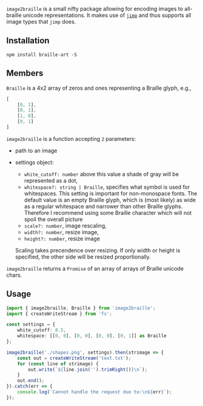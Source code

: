 `image2braille` is a small nifty package allowing for encoding images to all-braille unicode representations.
It makes use of [`jimp`](https://github.com/oliver-moran/jimp) and thus supports all image types that `jimp` does.

## Installation ##
```
npm install braille-art -S
```

## Members ##
`Braille` is a 4x2 array of zeros and ones representing a Braille glyph, e.g.,
```ts
[
    [0, 1],
    [0, 1],
    [1, 0],
    [0, 1]
]
```

`image2braille` is a function accepting `2` parameters:
- path to an image
- settings object:
    - `white_cutoff: number` above this value a shade of gray will be represented as a dot,
    - `whitespace?: string | Braille`, specifies what symbol is used for whitespaces. This setting is important for non-monospace fonts. The default value is an empty Braille glyph, which is (most likely) as wide as a regular whitespace and narrower than other Braille glyphs. Therefore I recommend using some Braille character which will not spoil the overall picture
    - `scale?: number`, image rescaling,
    - `width?: number`, resize image,
    - `height?: number`, resize image

    Scaling takes precendence over resizing. If only width or height is specified, the other side will be resized proportionally.

`image2braille` returns a `Promise` of an array of arrays of Braille unicode chars.

## Usage ##
```ts
import { image2braille, Braille } from 'image2braille';
import { createWriteStream } from 'fs';

const settings = {
    white_cutoff: 0.5,
    whitespace: [[0, 0], [0, 0], [0, 0], [0, 1]] as Braille
};

image2braille('./shapes.png', settings).then(strimage => {
    const out = createWriteStream('text.txt');
    for (const line of strimage) {
        out.write(`${line.join('').trimRight()}\n`);
    }
    out.end();
}).catch(err => {
    console.log(`Cannot handle the request due to:\n${err}`);
});
```

